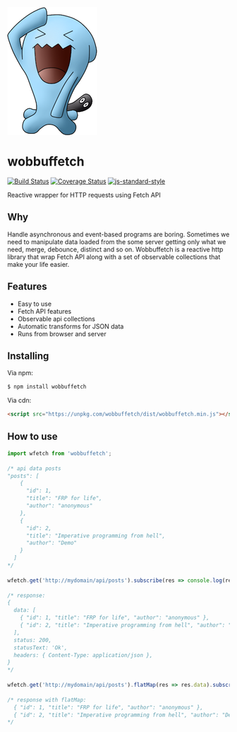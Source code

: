 ![Wobbuffet](wobbuffet.png "Wobbuffet")

# wobbuffetch

[![Build Status](https://travis-ci.org/pedrotcaraujo/wobbuffetch.svg?branch=master)](https://travis-ci.org/pedrotcaraujo/wobbuffetch)
[![Coverage Status](https://coveralls.io/repos/github/pedrotcaraujo/wobbuffetch/badge.svg?branch=master)](https://coveralls.io/github/pedrotcaraujo/wobbuffetch?branch=master)
[![js-standard-style](https://img.shields.io/badge/code%20style-standard-brightgreen.svg)](http://standardjs.com)

Reactive wrapper for HTTP requests using Fetch API

## Why

Handle asynchronous and event-based programs are boring. Sometimes we need to manipulate data loaded from the some server getting only what we need, merge, debounce, distinct and so on. Wobbuffetch is a reactive  http library that wrap Fetch API along with a set of observable collections that make your life easier.

## Features

- Easy to use
- Fetch API features
- Observable api collections
- Automatic transforms for JSON data
- Runs from browser and server

## Installing

Via npm:
```bash
$ npm install wobbuffetch
```

Via cdn:
```html
<script src="https://unpkg.com/wobbuffetch/dist/wobbuffetch.min.js"></script>
```

## How to use

```js
import wfetch from 'wobbuffetch';

/* api data posts
"posts": [
    {
      "id": 1,
      "title": "FRP for life",
      "author": "anonymous"
    },
    {
      "id": 2,
      "title": "Imperative programming from hell",
      "author": "Demo"
    }
  ]
*/

wfetch.get('http://mydomain/api/posts').subscribe(res => console.log(res))

/* response:
{
  data: [
    { "id": 1, "title": "FRP for life", "author": "anonymous" },
    { "id": 2, "title": "Imperative programming from hell", "author": "Demo" }
  ],
  status: 200,
  statusText: 'Ok',
  headers: { Content-Type: application/json },
}
*/

wfetch.get('http://mydomain/api/posts').flatMap(res => res.data).subscribe(post => console.log(post))

/* response with flatMap:
  { "id": 1, "title": "FRP for life", "author": "anonymous" },
  { "id": 2, "title": "Imperative programming from hell", "author": "Demo" }
*/
```

